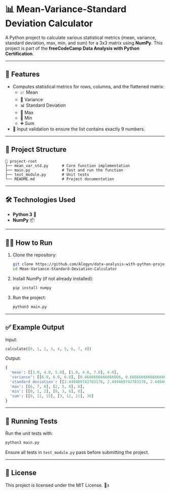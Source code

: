 # 📊 Mean-Variance-Standard Deviation Calculator

A Python project to calculate various statistical metrics (mean, variance, standard deviation, max, min, and sum) for a 3x3 matrix using **NumPy**. This project is part of the **freeCodeCamp Data Analysis with Python Certification**.

---

## 🚀 Features
- Computes statistical metrics for rows, columns, and the flattened matrix:
  - 📈 Mean
  - 🧮 Variance
  - 📊 Standard Deviation
  - 🔼 Max
  - 🔽 Min
  - ➕ Sum
- 🚨 Input validation to ensure the list contains exactly 9 numbers.

---

## 📂 Project Structure
```
📁 project-root
├── mean_var_std.py      # Core function implementation
├── main.py              # Test and run the function
├── test_module.py       # Unit tests
└── README.md            # Project documentation
```

---

## 🛠️ Technologies Used
- **Python 3** 🐍
- **NumPy** 📦

---

## 🧑‍💻 How to Run
1. Clone the repository:
   ```bash
   git clone https://github.com/Alogyn/data-analysis-with-python-projects
   cd Mean-Variance-Standard-Deviation-Calculator
   ```
2. Install NumPy (if not already installed):
   ```bash
   pip install numpy
   ```
3. Run the project:
   ```bash
   python3 main.py
   ```

---

## ✅ Example Output

Input:
```python
calculate([0, 1, 2, 3, 4, 5, 6, 7, 8])
```

Output:
```python
{
  'mean': [[3.0, 4.0, 5.0], [1.0, 4.0, 7.0], 4.0],
  'variance': [[6.0, 6.0, 6.0], [0.6666666666666666, 0.6666666666666666, 0.6666666666666666], 6.666666666666667],
  'standard deviation': [[2.449489742783178, 2.449489742783178, 2.449489742783178], [0.816496580927726, 0.816496580927726, 0.816496580927726], 2.581988897471611],
  'max': [[6, 7, 8], [2, 5, 8], 8],
  'min': [[0, 1, 2], [0, 3, 6], 0],
  'sum': [[9, 12, 15], [3, 12, 21], 36]
}
```

---

## 🧪 Running Tests
Run the unit tests with:
```bash
python3 main.py
```

Ensure all tests in `test_module.py` pass before submitting the project.

---

## 📝 License
This project is licensed under the MIT License. 📝x
